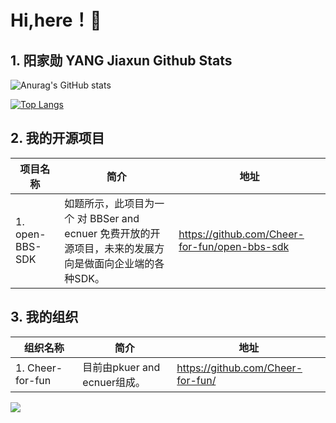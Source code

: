 # Hi,here！👋
## 1. 阳家勋 YANG Jiaxun Github Stats
![Anurag's GitHub stats](https://github-readme-stats.vercel.app/api?username=ModestYjx&show_icons=true)

[![Top Langs](https://github-readme-stats.vercel.app/api/top-langs/?username=ModestYjx&layout=compact)](https://github.com/anuraghazra/github-readme-stats)

## 2. 我的开源项目
| 项目名称     | 简介                                                         | 地址                                          |
| ---------------- | ------------------------------------------------------------ | --------------------------------------------- |
| 1. open-BBS-SDK  | 如题所示，此项目为一个 对 BBSer and ecnuer 免费开放的开源项目，未来的发展方向是做面向企业端的各种SDK。 | https://github.com/Cheer-for-fun/open-bbs-sdk |

## 3. 我的组织
| 组织名称         | 简介                         | 地址                                          |
| ---------------- | ---------------------------- | --------------------------------------------- |
| 1. Cheer-for-fun | 目前由pkuer and ecnuer组成。 | https://github.com/Cheer-for-fun/ |

![](https://visitor-badge.glitch.me/badge?page_id=ModestYjx.readme)